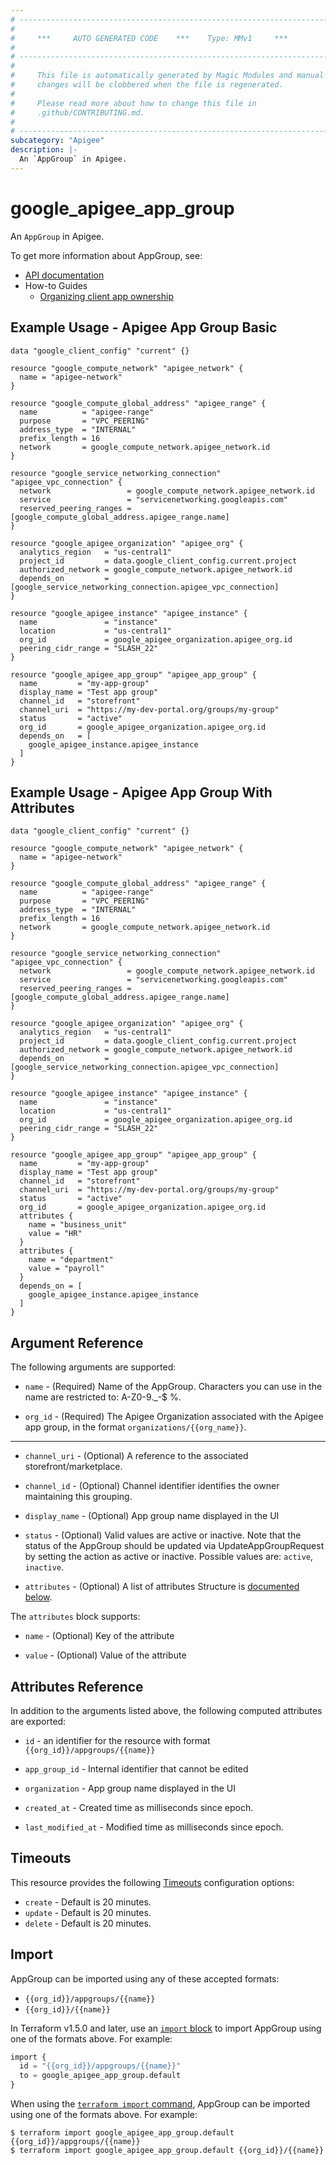 ```yaml
---
# ----------------------------------------------------------------------------
#
#     ***     AUTO GENERATED CODE    ***    Type: MMv1     ***
#
# ----------------------------------------------------------------------------
#
#     This file is automatically generated by Magic Modules and manual
#     changes will be clobbered when the file is regenerated.
#
#     Please read more about how to change this file in
#     .github/CONTRIBUTING.md.
#
# ----------------------------------------------------------------------------
subcategory: "Apigee"
description: |-
  An `AppGroup` in Apigee.
---
```


# google_apigee_app_group

An `AppGroup` in Apigee.


To get more information about AppGroup, see:

* [API documentation](https://cloud.google.com/apigee/docs/reference/apis/apigee/rest/v1/organizations.appgroups)
* How-to Guides
    * [Organizing client app ownership](https://cloud.google.com/apigee/docs/api-platform/publish/organizing-client-app-ownership)

## Example Usage - Apigee App Group Basic


```hcl
data "google_client_config" "current" {}

resource "google_compute_network" "apigee_network" {
  name = "apigee-network"
}

resource "google_compute_global_address" "apigee_range" {
  name          = "apigee-range"
  purpose       = "VPC_PEERING"
  address_type  = "INTERNAL"
  prefix_length = 16
  network       = google_compute_network.apigee_network.id
}

resource "google_service_networking_connection" "apigee_vpc_connection" {
  network                 = google_compute_network.apigee_network.id
  service                 = "servicenetworking.googleapis.com"
  reserved_peering_ranges = [google_compute_global_address.apigee_range.name]
}

resource "google_apigee_organization" "apigee_org" {
  analytics_region   = "us-central1"
  project_id         = data.google_client_config.current.project
  authorized_network = google_compute_network.apigee_network.id
  depends_on         = [google_service_networking_connection.apigee_vpc_connection]
}

resource "google_apigee_instance" "apigee_instance" {
  name               = "instance"
  location           = "us-central1"
  org_id             = google_apigee_organization.apigee_org.id
  peering_cidr_range = "SLASH_22"
}

resource "google_apigee_app_group" "apigee_app_group" {
  name         = "my-app-group"
  display_name = "Test app group"
  channel_id   = "storefront"
  channel_uri  = "https://my-dev-portal.org/groups/my-group"
  status       = "active"
  org_id       = google_apigee_organization.apigee_org.id
  depends_on   = [
    google_apigee_instance.apigee_instance
  ]
}
```
## Example Usage - Apigee App Group With Attributes


```hcl
data "google_client_config" "current" {}

resource "google_compute_network" "apigee_network" {
  name = "apigee-network"
}

resource "google_compute_global_address" "apigee_range" {
  name          = "apigee-range"
  purpose       = "VPC_PEERING"
  address_type  = "INTERNAL"
  prefix_length = 16
  network       = google_compute_network.apigee_network.id
}

resource "google_service_networking_connection" "apigee_vpc_connection" {
  network                 = google_compute_network.apigee_network.id
  service                 = "servicenetworking.googleapis.com"
  reserved_peering_ranges = [google_compute_global_address.apigee_range.name]
}

resource "google_apigee_organization" "apigee_org" {
  analytics_region   = "us-central1"
  project_id         = data.google_client_config.current.project
  authorized_network = google_compute_network.apigee_network.id
  depends_on         = [google_service_networking_connection.apigee_vpc_connection]
}

resource "google_apigee_instance" "apigee_instance" {
  name               = "instance"
  location           = "us-central1"
  org_id             = google_apigee_organization.apigee_org.id
  peering_cidr_range = "SLASH_22"
}

resource "google_apigee_app_group" "apigee_app_group" {
  name         = "my-app-group"
  display_name = "Test app group"    
  channel_id   = "storefront"
  channel_uri  = "https://my-dev-portal.org/groups/my-group"
  status       = "active"
  org_id       = google_apigee_organization.apigee_org.id
  attributes {
    name = "business_unit"
    value = "HR"
  }
  attributes {
    name = "department"
    value = "payroll"
  }    
  depends_on = [
    google_apigee_instance.apigee_instance
  ]
}
```

## Argument Reference

The following arguments are supported:


* `name` -
  (Required)
  Name of the AppGroup. Characters you can use in the name are restricted to: A-Z0-9._-$ %.

* `org_id` -
  (Required)
  The Apigee Organization associated with the Apigee app group,
  in the format `organizations/{{org_name}}`.


- - -


* `channel_uri` -
  (Optional)
  A reference to the associated storefront/marketplace.

* `channel_id` -
  (Optional)
  Channel identifier identifies the owner maintaining this grouping.

* `display_name` -
  (Optional)
  App group name displayed in the UI

* `status` -
  (Optional)
  Valid values are active or inactive. Note that the status of the AppGroup should be updated via UpdateAppGroupRequest by setting the action as active or inactive.
  Possible values are: `active`, `inactive`.

* `attributes` -
  (Optional)
  A list of attributes
  Structure is [documented below](#nested_attributes).


<a name="nested_attributes"></a>The `attributes` block supports:

* `name` -
  (Optional)
  Key of the attribute

* `value` -
  (Optional)
  Value of the attribute


## Attributes Reference

In addition to the arguments listed above, the following computed attributes are exported:

* `id` - an identifier for the resource with format `{{org_id}}/appgroups/{{name}}`

* `app_group_id` -
  Internal identifier that cannot be edited

* `organization` -
  App group name displayed in the UI

* `created_at` -
  Created time as milliseconds since epoch.

* `last_modified_at` -
  Modified time as milliseconds since epoch.


## Timeouts

This resource provides the following
[Timeouts](https://developer.hashicorp.com/terraform/plugin/sdkv2/resources/retries-and-customizable-timeouts) configuration options:

- `create` - Default is 20 minutes.
- `update` - Default is 20 minutes.
- `delete` - Default is 20 minutes.

## Import


AppGroup can be imported using any of these accepted formats:

* `{{org_id}}/appgroups/{{name}}`
* `{{org_id}}/{{name}}`


In Terraform v1.5.0 and later, use an [`import` block](https://developer.hashicorp.com/terraform/language/import) to import AppGroup using one of the formats above. For example:

```tf
import {
  id = "{{org_id}}/appgroups/{{name}}"
  to = google_apigee_app_group.default
}
```

When using the [`terraform import` command](https://developer.hashicorp.com/terraform/cli/commands/import), AppGroup can be imported using one of the formats above. For example:

```
$ terraform import google_apigee_app_group.default {{org_id}}/appgroups/{{name}}
$ terraform import google_apigee_app_group.default {{org_id}}/{{name}}
```

